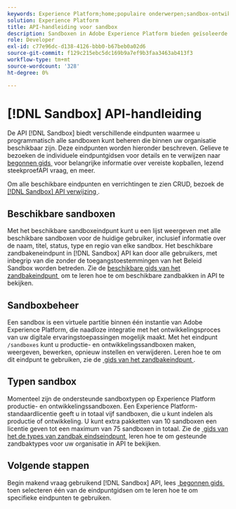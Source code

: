 ```yaml
---
keywords: Experience Platform;home;populaire onderwerpen;sandbox-ontwikkelaarsgids
solution: Experience Platform
title: API-handleiding voor sandbox
description: Sandboxen in Adobe Experience Platform bieden geïsoleerde ontwikkelomgevingen waarmee u functies kunt testen, experimenten kunt uitvoeren en aangepaste configuraties kunt maken zonder dat dit gevolgen heeft voor uw productieomgeving.
role: Developer
exl-id: c77e96dc-d138-4126-bbb0-b67beb0a02d6
source-git-commit: f129c215ebc5dc169b9a7ef9b3faa3463ab413f3
workflow-type: tm+mt
source-wordcount: '328'
ht-degree: 0%

---
```


# [!DNL Sandbox] API-handleiding

De API [!DNL Sandbox] biedt verschillende eindpunten waarmee u programmatisch alle sandboxen kunt beheren die binnen uw organisatie beschikbaar zijn. Deze eindpunten worden hieronder beschreven. Gelieve te bezoeken de individuele eindpuntgidsen voor details en te verwijzen naar [&#x200B; begonnen gids &#x200B;](./getting-started.md) voor belangrijke informatie over vereiste kopballen, lezend steekproefAPI vraag, en meer.

Om alle beschikbare eindpunten en verrichtingen te zien CRUD, bezoek de [[!DNL Sandbox]  API verwijzing &#x200B;](https://www.adobe.io/experience-platform-apis/references/sandbox).

## Beschikbare sandboxen

Met het beschikbare sandboxeindpunt kunt u een lijst weergeven met alle beschikbare sandboxen voor de huidige gebruiker, inclusief informatie over de naam, titel, status, type en regio van elke sandbox. Het beschikbare zandbakeneindpunt in [!DNL Sandbox] API kan door alle gebruikers, met inbegrip van die zonder de toegangstoestemmingen van het Beleid Sandbox worden betreden. Zie de [&#x200B; beschikbare gids van het zandbakeindpunt &#x200B;](./available.md) om te leren hoe te om beschikbare zandbakken in API te bekijken.

## Sandboxbeheer

Een sandbox is een virtuele partitie binnen één instantie van Adobe Experience Platform, die naadloze integratie met het ontwikkelingsproces van uw digitale ervaringstoepassingen mogelijk maakt. Met het eindpunt `/sandboxes` kunt u productie- en ontwikkelingssandboxen maken, weergeven, bewerken, opnieuw instellen en verwijderen. Leren hoe te om dit eindpunt te gebruiken, zie de [&#x200B; gids van het zandbakeindpunt &#x200B;](./sandboxes.md).

## Typen sandbox

Momenteel zijn de ondersteunde sandboxtypen op Experience Platform productie- en ontwikkelingssandboxen. Een Experience Platform-standaardlicentie geeft u in totaal vijf sandboxen, die u kunt indelen als productie of ontwikkeling. U kunt extra pakketten van 10 sandboxen een licentie geven tot een maximum van 75 sandboxen in totaal. Zie de [&#x200B; gids van het de types van zandbak eindseindpunt &#x200B;](./types.md) leren hoe te om gesteunde zandbaktypes voor uw organisatie in API te bekijken.

## Volgende stappen

Begin makend vraag gebruikend [!DNL Sandbox] API, lees [&#x200B; begonnen gids &#x200B;](./getting-started.md) toen selecteren één van de eindpuntgidsen om te leren hoe te om specifieke eindpunten te gebruiken.
